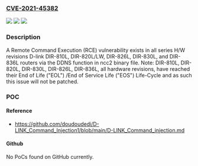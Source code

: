 ### [CVE-2021-45382](https://cve.mitre.org/cgi-bin/cvename.cgi?name=CVE-2021-45382)
![](https://img.shields.io/static/v1?label=Product&message=n%2Fa&color=blue)
![](https://img.shields.io/static/v1?label=Version&message=n%2Fa&color=blue)
![](https://img.shields.io/static/v1?label=Vulnerability&message=n%2Fa&color=brighgreen)

### Description

A Remote Command Execution (RCE) vulnerability exists in all series H/W revisions D-link DIR-810L, DIR-820L/LW, DIR-826L, DIR-830L, and DIR-836L routers via the DDNS function in ncc2 binary file. Note: DIR-810L, DIR-820L, DIR-830L, DIR-826L, DIR-836L, all hardware revisions, have reached their End of Life ("EOL") /End of Service Life ("EOS") Life-Cycle and as such this issue will not be patched.

### POC

#### Reference
- https://github.com/doudoudedi/D-LINK_Command_Injection1/blob/main/D-LINK_Command_injection.md

#### Github
No PoCs found on GitHub currently.


